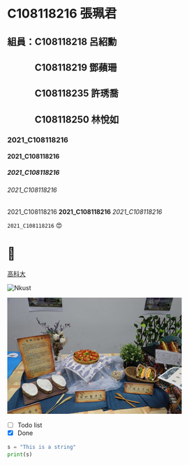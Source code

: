 # C108118216 張珮君

## 組員：C108118218 呂紹勳
## 　　　C108118219 鄧蘋珊
## 　　　C108118235 許琇喬
## 　　　C108118250 林悅如

### 2021_C108118216

#### 2021_C108118216

##### 2021_C108118216

###### 2021_C108118216

2021_C108118216 **2021_C108118216** *2021_C108118216*

`2021_C108118216` 😍 
# 🐛

[高科大](https://www.nkust.edu.tw/)

![Nkust](https://www.nkust.edu.tw/var/file/0/1000/img/513/182513897.png "NKUST")

![fig](delicious.jpg "看起來很好吃")

- [ ] Todo list
- [X] Done

```python
s = "This is a string"
print(s)
```
